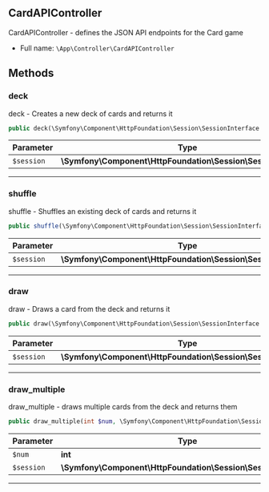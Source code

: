 
## CardAPIController

CardAPIController - defines the JSON API endpoints for the Card game



* Full name: `\App\Controller\CardAPIController` 




## Methods


### deck

deck - Creates a new deck of cards and returns it

```php
public deck(\Symfony\Component\HttpFoundation\Session\SessionInterface $session): void
```








| Parameter | Type | Description |
|-----------|------|-------------|
| `$session` | **\Symfony\Component\HttpFoundation\Session\SessionInterface** |  |





***

### shuffle

shuffle - Shuffles an existing deck of cards and returns it

```php
public shuffle(\Symfony\Component\HttpFoundation\Session\SessionInterface $session): void
```








| Parameter | Type | Description |
|-----------|------|-------------|
| `$session` | **\Symfony\Component\HttpFoundation\Session\SessionInterface** |  |





***

### draw

draw - Draws a card from the deck and returns it

```php
public draw(\Symfony\Component\HttpFoundation\Session\SessionInterface $session): void
```








| Parameter | Type | Description |
|-----------|------|-------------|
| `$session` | **\Symfony\Component\HttpFoundation\Session\SessionInterface** |  |





***

### draw_multiple

draw_multiple - draws multiple cards from the deck and returns them

```php
public draw_multiple(int $num, \Symfony\Component\HttpFoundation\Session\SessionInterface $session): void
```








| Parameter | Type | Description |
|-----------|------|-------------|
| `$num` | **int** |  |
| `$session` | **\Symfony\Component\HttpFoundation\Session\SessionInterface** |  |





***


